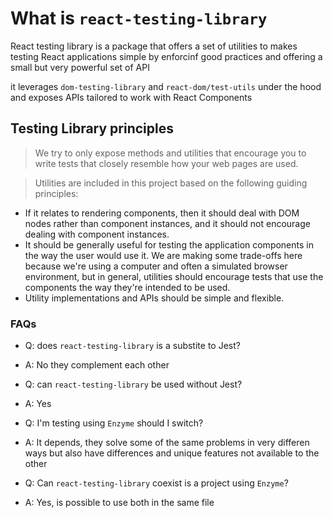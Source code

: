 # What is `react-testing-library`

React testing library is a package that offers a set of utilities to makes testing React applications simple by enforcinf good practices and
offering a small but very powerful set of API

it leverages `dom-testing-library` and `react-dom/test-utils` under the hood and exposes APIs tailored to work with React Components

## Testing Library principles

> We try to only expose methods and utilities that encourage you to write tests that closely resemble how your web pages are used.

> Utilities are included in this project based on the following guiding principles:

- If it relates to rendering components, then it should deal with DOM nodes rather than component instances, and it should not encourage dealing with component instances.
- It should be generally useful for testing the application components in the way the user would use it. We are making some trade-offs here because we're using a computer and often a simulated browser environment, but in general, utilities should encourage tests that use the components the way they're intended to be used.
- Utility implementations and APIs should be simple and flexible.

### FAQs

- Q: does `react-testing-library` is a substite to Jest?
- A: No they complement each other

- Q: can `react-testing-library` be used without Jest?
- A: Yes

- Q: I'm testing using `Enzyme` should I switch?
- A: It depends, they solve some of the same problems in very differen ways but also have differences and unique features not available to the other

- Q: Can `react-testing-library` coexist is a project using `Enzyme`?
- A: Yes, is possible to use both in the same file
